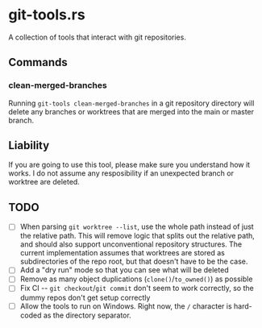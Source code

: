 # git-tools.rs

A collection of tools that interact with git repositories.

## Commands

### clean-merged-branches

Running `git-tools clean-merged-branches` in a git repository directory will delete any branches or worktrees that are
merged into the main or master branch.

## Liability

If you are going to use this tool, please make sure you understand how it works. I do not assume any resposibility if an
unexpected branch or worktree are deleted.

## TODO

- [ ] When parsing `git worktree --list`, use the whole path instead of just the relative path. This will remove logic
  that splits out the relative path, and should also support unconventional repository structures. The current
  implementation assumes that worktrees are stored as subdirectories of the repo root, but that doesn't have to be the
  case.
- [ ] Add a "dry run" mode so that you can see what will be deleted
- [ ] Remove as many object duplications (`clone()`/`to_owned()`) as possible
- [ ] Fix CI -- `git checkout`/`git commit` don't seem to work correctly, so the dummy repos don't get setup correctly
- [ ] Allow the tools to run on Windows. Right now, the `/` character is hard-coded as the directory separator.
